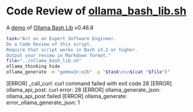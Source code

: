 # Code Review of [ollama_bash_lib.sh](../ollama_bash_lib.sh)

A [demo](../README.md#demos) of [Ollama Bash Lib](https://github.com/attogram/ollama-bash-lib) v0.46.8


```bash
task="Act as an Expert Software Engineer.
Do a Code Review of this script.
Require that script works in Bash v3.2 or higher.
Output your review in Markdown format."
file="../ollama_bash_lib.sh"
ollama_thinking hide
ollama_generate -m "gemma3n:e2b" -p "$task\n\n$(cat "$file")"
```
[ERROR] _call_curl: curl command failed with exit code 28
[ERROR] ollama_api_post: curl error: 28
[ERROR] ollama_generate_json: ollama_api_post failed
[ERROR] ollama_generate: error_ollama_generate_json: 1
